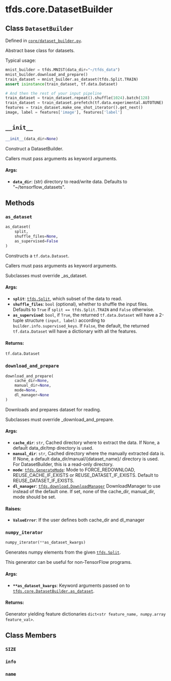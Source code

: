 <div itemscope itemtype="http://developers.google.com/ReferenceObject">
<meta itemprop="name" content="tfds.core.DatasetBuilder" />
<meta itemprop="path" content="Stable" />
<meta itemprop="property" content="__init__"/>
<meta itemprop="property" content="as_dataset"/>
<meta itemprop="property" content="download_and_prepare"/>
<meta itemprop="property" content="numpy_iterator"/>
<meta itemprop="property" content="SIZE"/>
<meta itemprop="property" content="info"/>
<meta itemprop="property" content="name"/>
</div>

# tfds.core.DatasetBuilder

## Class `DatasetBuilder`





Defined in [`core/dataset_builder.py`](https://github.com/tensorflow/datasets/tree/master/tensorflow_datasets/core/dataset_builder.py).

Abstract base class for datasets.

Typical usage:

```python
mnist_builder = tfds.MNIST(data_dir="~/tfds_data")
mnist_builder.download_and_prepare()
train_dataset = mnist_builder.as_dataset(tfds.Split.TRAIN)
assert isinstance(train_dataset, tf.data.Dataset)

# And then the rest of your input pipeline
train_dataset = train_dataset.repeat().shuffle(1024).batch(128)
train_dataset = train_dataset.prefetch(tf.data.experimental.AUTOTUNE)
features = train_dataset.make_one_shot_iterator().get_next()
image, label = features['image'], features['label']
```

<h2 id="__init__"><code>__init__</code></h2>

``` python
__init__(data_dir=None)
```

Construct a DatasetBuilder.

Callers must pass arguments as keyword arguments.

#### Args:

* <b>`data_dir`</b>: (str) directory to read/write data. Defaults to
    "~/tensorflow_datasets".



## Methods

<h3 id="as_dataset"><code>as_dataset</code></h3>

``` python
as_dataset(
    split,
    shuffle_files=None,
    as_supervised=False
)
```

Constructs a `tf.data.Dataset`.

Callers must pass arguments as keyword arguments.

Subclasses must override _as_dataset.

#### Args:

* <b>`split`</b>: <a href="../../tfds/Split.md"><code>tfds.Split</code></a>, which subset of the data to read.
* <b>`shuffle_files`</b>: `bool` (optional), whether to shuffle the input files.
    Defaults to `True` if `split == tfds.Split.TRAIN` and `False` otherwise.
* <b>`as_supervised`</b>: `bool`, if `True`, the returned `tf.data.Dataset`
    will have a 2-tuple structure `(input, label)` according to
    `builder.info.supervised_keys`. If `False`, the default,
    the returned `tf.data.Dataset` will have a dictionary with all the
    features.


#### Returns:

`tf.data.Dataset`

<h3 id="download_and_prepare"><code>download_and_prepare</code></h3>

``` python
download_and_prepare(
    cache_dir=None,
    manual_dir=None,
    mode=None,
    dl_manager=None
)
```

Downloads and prepares dataset for reading.

Subclasses must override _download_and_prepare.

#### Args:

* <b>`cache_dir`</b>: `str`, Cached directory where to extract the data. If None,
    a default data_dir/tmp directory is used.
* <b>`manual_dir`</b>: `str`, Cached directory where the manually extracted data is.
    If None, a default data_dir/manual/{dataset_name}/ directory is used.
    For DatasetBuilder, this is a read-only directory.
* <b>`mode`</b>: <a href="../../tfds/download/GenerateMode.md"><code>tfds.GenerateMode</code></a>: Mode to FORCE_REDOWNLOAD, REUSE_CACHE_IF_EXISTS
    or REUSE_DATASET_IF_EXISTS. Default to REUSE_DATASET_IF_EXISTS.
* <b>`dl_manager`</b>: <a href="../../tfds/download/DownloadManager.md"><code>tfds.download.DownloadManager</code></a> DownloadManager to use
   instead of the default one. If set, none of the cache_dir, manual_dir,
   mode should be set.


#### Raises:

* <b>`ValueError`</b>: If the user defines both cache_dir and dl_manager

<h3 id="numpy_iterator"><code>numpy_iterator</code></h3>

``` python
numpy_iterator(**as_dataset_kwargs)
```

Generates numpy elements from the given <a href="../../tfds/Split.md"><code>tfds.Split</code></a>.

This generator can be useful for non-TensorFlow programs.

#### Args:

* <b>`**as_dataset_kwargs`</b>: Keyword arguments passed on to
    <a href="../../tfds/core/DatasetBuilder.md#as_dataset"><code>tfds.core.DatasetBuilder.as_dataset</code></a>.


#### Returns:

Generator yielding feature dictionaries
`dict<str feature_name, numpy.array feature_val>`.



## Class Members

<h3 id="SIZE"><code>SIZE</code></h3>

<h3 id="info"><code>info</code></h3>

<h3 id="name"><code>name</code></h3>

